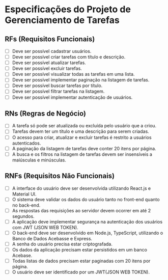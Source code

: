# Especificações do Projeto de Gerenciamento de Tarefas

## RFs (Requisitos Funcionais)

- [ ] Deve ser possível cadastrar usuários.
- [ ] Deve ser possível criar tarefas com título e descrição.
- [ ] Deve ser possível atualizar tarefas.
- [ ] Deve ser possível excluir tarefas.
- [ ] Deve ser possível visualizar todas as tarefas em uma lista.
- [ ] Deve ser possível implementar paginação na listagem de tarefas.
- [ ] Deve ser possível buscar tarefas por título.
- [ ] Deve ser possível filtrar tarefas na listagem.
- [ ] Deve ser possível implementar autenticação de usuários.

## RNs (Regras de Negócio)

- [ ] A tarefa só pode ser atualizada ou excluída pelo usuário que a criou.
- [ ] Tarefas devem ter um título e uma descrição para serem criadas.
- [ ] O acesso para criar, atualizar e excluir tarefas é restrito a usuários autenticados.
- [ ] A paginação da listagem de tarefas deve conter 20 itens por página.
- [ ] A busca e os filtros na listagem de tarefas devem ser insensíveis a maiúsculas e minúsculas.

## RNFs (Requisitos Não Funcionais)

- [ ] A interface do usuário deve ser desenvolvida utilizando React.js e Material UI.
- [ ] O sistema deve validar os dados do usuário tanto no front-end quanto no back-end.
- [ ] As respostas das requisições ao servidor devem ocorrer em até 2 segundos.
- [ ] A aplicação deve implementar segurança na autenticação dos usuários com JWT (JSON WEB TOKEN).
- [ ] O back-end deve ser desenvolvido em Node.js, TypeScript, utilizando o Banco de Dados Acebasse e Express.
- [ ] A senha do usuário precisa estar criptografada.
- [ ] Os dados da aplicação precisam estar persistidos em um banco Acebase.
- [ ] Todas listas de dados precisam estar paginadas com 20 itens por página.
- [ ] O usuário deve ser identificado por um JWT(JSON WEB TOKEN).
